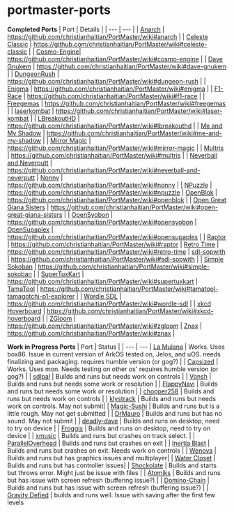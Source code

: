 # portmaster-ports

**Completed Ports**
| Port | Details |
| --- | --- |
| [Anarch](https://gitlab.com/drummyfish/anarch) | https://github.com/christianhaitian/PortMaster/wiki#anarch |
| [Celeste Classic](https://github.com/lemon32767/ccleste) | https://github.com/christianhaitian/PortMaster/wiki#celeste-classic |
| [Cosmo-Engine](https://github.com/yuv422/cosmo-engine)| https://github.com/christianhaitian/PortMaster/wiki#cosmo-engine |
| [Dave Gnukem](https://github.com/davidjoffe/dave_gnukem) | https://github.com/christianhaitian/PortMaster/wiki#dave-gnukem |
| [DungeonRush](https://github.com/Rapiz1/DungeonRush) | https://github.com/christianhaitian/PortMaster/wiki#dungeon-rush |
| [Enigma](https://github.com/Enigma-Game/Enigma) | https://github.com/christianhaitian/PortMaster/wiki#enigma |
| [F1-Race](https://github.com/EXL/F1-Race) | https://github.com/christianhaitian/PortMaster/wiki#f1-race |
| [Freegemas](https://github.com/JoseTomasTocino/freegemas) | https://github.com/christianhaitian/PortMaster/wiki#freegemas |
| [laserkombat](https://github.com/sharkwouter/laserkombat) | https://github.com/christianhaitian/PortMaster/wiki#laser-kombat |
| [LBreakoutHD](https://lgames.sourceforge.io/LBreakoutHD/) | https://github.com/christianhaitian/PortMaster/wiki#lbreakouthd |
| [Me and My Shadow](https://github.com/acmepjz/meandmyshadow) | https://github.com/christianhaitian/PortMaster/wiki#me-and-my-shadow |
| [Mirror Magic](https://www.artsoft.org/mirrormagic) | https://github.com/christianhaitian/PortMaster/wiki#mirror-magic |
| [Multris](https://github.com/RustyReich/Multris) | https://github.com/christianhaitian/PortMaster/wiki#multris |
| [Neverball and Neverputt](https://github.com/Neverball/neverball) | https://github.com/christianhaitian/PortMaster/wiki#neverball-and-neverputt
| [Nonny](https://github.com/gkikola/nonny) | https://github.com/christianhaitian/PortMaster/wiki#nonny |
| [NPuzzle](https://github.com/ashih42/n_puzzle) | https://github.com/christianhaitian/PortMaster/wiki#npuzzle
| [OpenBlok](https://github.com/mmatyas/openblok) | https://github.com/christianhaitian/PortMaster/wiki#openblok |
| [Open Great Giana Sisters](https://github.com/bugix/OpenGGS) | https://github.com/christianhaitian/PortMaster/wiki#open-great-giana-sisters | 
| [OpenSyobon](https://github.com/weimzh/syobon) | https://github.com/christianhaitian/PortMaster/wiki#opensyobon
| [OpenSupaplex](https://github.com/sergiou87/open-supaplex) | https://github.com/christianhaitian/PortMaster/wiki#opensupaplex |
| [Raptor](https://github.com/skynettx/raptor) | https://github.com/christianhaitian/PortMaster/wiki#raptor
| [Retro Time](https://github.com/joyrider3774/RetroTime) | https://github.com/christianhaitian/PortMaster/wiki#retro-time
| [sdl-sopwith](https://github.com/fragglet/sdl-sopwith) | https://github.com/christianhaitian/PortMaster/wiki#sdl-sopwith |
| [Simple Sokoban](http://simplesok.osdn.io/) | https://github.com/christianhaitian/PortMaster/wiki#simple-sokoban |
| [SuperTuxKart](https://github.com/supertuxkart/stk-code) | https://github.com/christianhaitian/PortMaster/wiki#supertuxkart
| [TamaTool](https://github.com/christopher-roelofs/tamatool) | https://github.com/christianhaitian/PortMaster/wiki#tamatool-tamagotchi-p1-explorer |
| [Wordle SDL](https://github.com/AndreiRafael/wordle_clone) | https://github.com/christianhaitian/PortMaster/wiki#wordle-sdl |
| [xkcd Hoverboard](https://github.com/AMDmi3/hoverboard-sdl) | https://github.com/christianhaitian/PortMaster/wiki#xkcd-hoverboard | 
| [ZGloom](https://github.com/christopher-roelofs/ZGloom) | https://github.com/christianhaitian/PortMaster/wiki#zgloom
| [Znax](https://github.com/joyrider3774/Znax) | https://github.com/christianhaitian/PortMaster/wiki#znax |





**Work in Progress Ports**
| Port | Status |
| --- | --- 
| [La Mulana](https://www.humblebundle.com/store/lamulana) | Works. Uses box86. Issue in current version of ArkOS tested on, Jelos, and uOS. needs finalizing and packaging. requires humble version (or gog?) |
| [Capsized](https://www.humblebundle.com/store/capsized) | Works. Uses mon. Needs testing on other os' requires humble version (or gog?) |
| [sdlpal](https://github.com/sdlpal/sdlpal) | Builds and runs but needs work on controls |
| [Vonsh](https://github.com/aurb/vonsh) | Builds and runs but needs some work or resolution |
| [FlappyNavi](https://github.com/z64me/FlappyNavi) | Builds and runs but needs some work or resolution |
| [chopper258](https://github.com/loadzero/chopper258) | Builds and runs but needs work on controls |
| [klystrack](https://github.com/kometbomb/klystrack/releases) | Builds and runs but needs work on controls. May not submit|
| [Magic-Sushi](https://github.com/EXL/Magic-Sushi) | Builds and runs but is a little rough. May not get submitted |
| [DrMauro](https://github.com/giulioz/DrMauro) | Builds and runs but has no sound. May not submit |
| [deadly-dave](https://github.com/skoperst/deadly-dave) | Builds and runs on desktop, need to try on device |
| [Froggix](https://github.com/Geryon/Froggix) | Builds and runs on desktop, need to try on device |
| [xmusic](https://github.com/kosmas12/xmusic) | Builds and runs but crashes on track select. |
| [ParallelOverhead](https://github.com/Huitsi/ParallelOverhead) | Builds and runs but crashes on exit |
| [Inertia Blast](https://github.com/dulsi/thrust) | Builds and runs but crashes on exit. Needs work on controls |
| [Wenova](https://github.com/LManaslu/wenova) | Builds and runs but has graphics issues and multiplayer|
| [Water Closet](https://github.com/stephenjsweeney/waterCloset) | Builds and runs but has controller issues|
| [Shockolate](https://github.com/Interrupt/systemshock) | Builds and starts but throws error. Might just be issue with files |
| [Atomiks](https://atomiks.sourceforge.net/) | Builds and runs but has issue with screen refresh (buffering issue?) |
| [Domino-Chain](https://domino-chain.gitlab.io/) | Builds and runs but has issue with screen refresh (buffering issue?) |
| [Gravity Defied](https://github.com/rgimad/gravity_defied_cpp) | builds and runs well. Issue with saving after the first few levels








